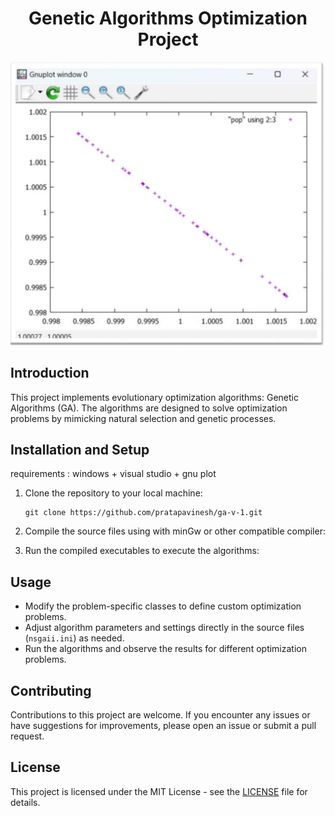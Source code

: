 
<h1 align="center">
  Genetic Algorithms Optimization Project
</h1>
<div align="center">
  <img alt="Sample" src="https://raw.githubusercontent.com/pratapavinesh/ga-v-1/main/sample.png" width="1000" />
</div>

## Introduction

This project implements evolutionary optimization algorithms: Genetic Algorithms (GA). The algorithms are designed to solve optimization problems by mimicking natural selection and genetic processes.


## Installation and Setup
requirements : windows + visual studio + gnu plot

1. Clone the repository to your local machine:
   ```
   git clone https://github.com/pratapavinesh/ga-v-1.git
   ```

2. Compile the source files using with minGw or other compatible compiler: 

3. Run the compiled executables to execute the algorithms:

## Usage

- Modify the problem-specific classes to define custom optimization problems.
- Adjust algorithm parameters and settings directly in the source files (`nsgaii.ini`) as needed.
- Run the algorithms and observe the results for different optimization problems.

## Contributing

Contributions to this project are welcome. If you encounter any issues or have suggestions for improvements, please open an issue or submit a pull request.

## License

This project is licensed under the MIT License - see the [LICENSE](LICENSE) file for details.